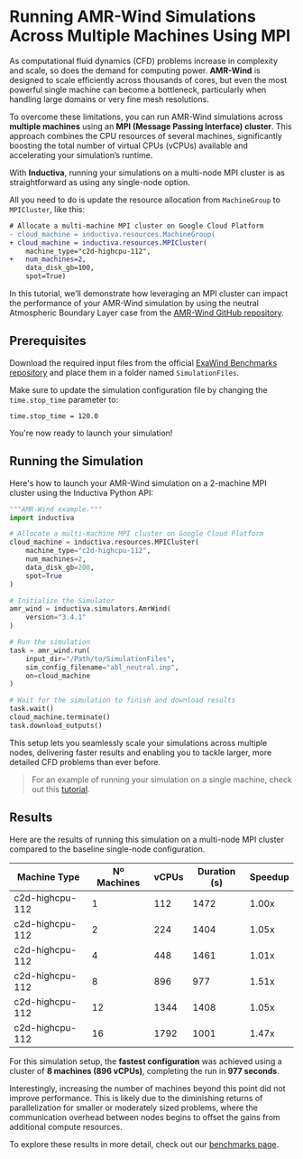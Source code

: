# Running AMR-Wind Simulations Across Multiple Machines Using MPI
As computational fluid dynamics (CFD) problems increase in complexity and scale, so
does the demand for computing power. **AMR-Wind** is designed to scale efficiently across thousands of cores, but even the most powerful single machine can become a bottleneck, particularly when handling large domains or very fine mesh resolutions.

To overcome these limitations, you can run AMR-Wind simulations across
**multiple machines** using an **MPI (Message Passing Interface) cluster**. This approach combines the 
CPU resources of several machines, significantly boosting the total number of virtual CPUs (vCPUs) 
available and accelerating your simulation’s runtime.

With **Inductiva**, running your simulations on a multi-node MPI cluster is as straightforward as 
using any single-node option.

All you need to do is update the resource allocation from `MachineGroup` to `MPICluster`, like this:

```diff
# Allocate a multi-machine MPI cluster on Google Cloud Platform
- cloud_machine = inductiva.resources.MachineGroup(
+ cloud_machine = inductiva.resources.MPICluster(
    machine_type="c2d-highcpu-112",
+   num_machines=2,
    data_disk_gb=100,
    spot=True)
```

In this tutorial, we’ll demonstrate how leveraging an MPI cluster can impact the performance of your AMR-Wind simulation 
by using the neutral Atmospheric Boundary Layer case from the [AMR-Wind GitHub repository](https://github.com/Exawind/amr-wind/tree/v3.4.0).

## Prerequisites
Download the required input files from the official
[ExaWind Benchmarks repository](https://github.com/Exawind/exawind-benchmarks/tree/main/amr-wind/atmospheric_boundary_layer/neutral/input_files) and place them in a folder named `SimulationFiles`.

Make sure to update the simulation configuration file by
changing the `time.stop_time` parameter to:

```
time.stop_time = 120.0
```

You're now ready to launch your simulation!

## Running the Simulation
Here's how to launch your AMR-Wind simulation on a 2-machine MPI cluster
using the Inductiva Python API:

```python
"""AMR-Wind example."""
import inductiva

# Allocate a multi-machine MPI cluster on Google Cloud Platform
cloud_machine = inductiva.resources.MPICluster(
    machine_type="c2d-highcpu-112",
    num_machines=2,
    data_disk_gb=200,
    spot=True
)

# Initialize the Simulator
amr_wind = inductiva.simulators.AmrWind(
    version="3.4.1"
)

# Run the simulation
task = amr_wind.run(
    input_dir="/Path/to/SimulationFiles",
    sim_config_filename="abl_neutral.inp",
    on=cloud_machine
)

# Wait for the simulation to finish and download results
task.wait()
cloud_machine.terminate()
task.download_outputs()
```

This setup lets you seamlessly scale your simulations across multiple nodes, delivering faster results and 
enabling you to tackle larger, more detailed CFD problems than ever before.

> For an example of running your simulation on a single machine, check out this [tutorial](quick-start).

## Results
Here are the results of running this simulation on a multi-node MPI cluster compared to the 
baseline single-node configuration.

| Machine Type    | Nº Machines | vCPUs | Duration (s) | Speedup |
| --------------- | ------------ | ----- | ------------ | ------- |
| c2d-highcpu-112 | 1            | 112   | 1472         | 1.00x   |
| c2d-highcpu-112 | 2            | 224   | 1404         | 1.05x   |
| c2d-highcpu-112 | 4            | 448   | 1461         | 1.01x   |
| c2d-highcpu-112 | 8            | 896   | 977          | 1.51x   |
| c2d-highcpu-112 | 12           | 1344  | 1408         | 1.05x   |
| c2d-highcpu-112 | 16           | 1792  | 1001         | 1.47x   |

For this simulation setup, the **fastest configuration** was achieved using a
cluster of **8 machines (896 vCPUs)**, completing the run in **977 seconds**.

Interestingly, increasing the number of machines beyond this point did
not improve performance. This is likely due to the diminishing
returns of parallelization for smaller or moderately sized problems, where the 
communication overhead between nodes begins to offset the gains from additional
compute resources.

To explore these results in more detail, check out our [benchmarks page](https://website-staging.inductiva.ai/guides/amr-wind/mpi-cluster-benchmarks).


